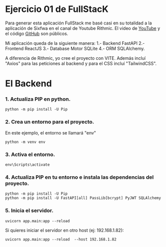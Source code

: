 # Ejercicio 01 de FullStacK

Para generar esta aplicación FullStack me basé casi en su totalidad a la aplicación de Sixfwa en el canal de Youtube Rithmic. El video de [YouTube](https://youtu.be/UbSONbZ8t4g) y el código [GitHub](https://github.com/sixfwa/react-fastapi) son públicos.


Mi aplicación queda de la siguiente manera:
1.- Backend FastAPI
2.- Frontend ReactJS
3.- Database Motor SQLite
4.- ORM SQLAlchemy.

A diferencia de Rithmic, yo cree el proyecto con VITE. Además incluí "Axios" para las peticiones al backend y para el CSS incluí "TailwindCSS".



# El Backend


### 1. Actualiza PIP en python.
```
python -m pip install -U Pip  
```

### 2. Crea un entorno para el proyecto.
En este ejemplo, el entorno se llamará "env"

```
python -m venv env
```

### 3. Activa el entorno.
```
env\Scripts\activate
```

### 4. Actualiza PIP en tu entorno e instala las dependencias del proyecto.
```
python -m pip install -U Pip  
python -m pip install -U FastAPI[all] PassLib[bcrypt] PyJWT SQLAlchemy
```

### 5. Inicia el servidor.
```
uvicorn app.main:app --reload
```
Si quieres iniciar el servidor en otro host (ej: 192.168.1.82):
```
uvicorn app.main:app --reload  --host 192.168.1.82
```

